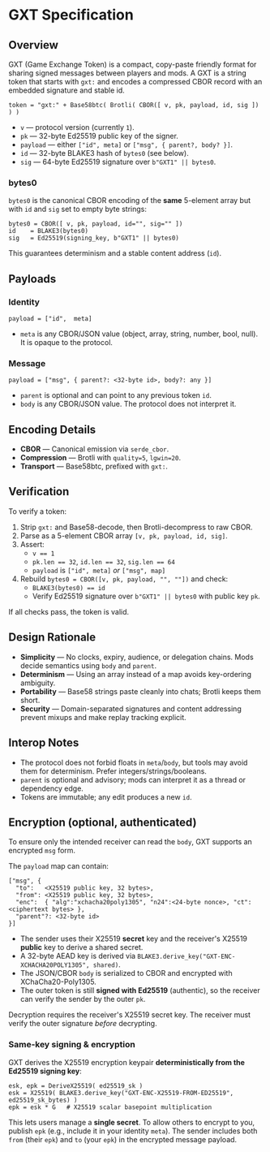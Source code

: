 # GXT Specification

## Overview
GXT (Game Exchange Token) is a compact, copy-paste friendly format for sharing signed messages between players and mods.
A GXT is a string token that starts with `gxt:` and encodes a compressed CBOR record with an embedded signature and stable id.

```
token = "gxt:" + Base58btc( Brotli( CBOR([ v, pk, payload, id, sig ]) ) )
```

- `v` — protocol version (currently `1`).
- `pk` — 32-byte Ed25519 public key of the signer.
- `payload` — either `["id", meta]` or `["msg", { parent?, body? }]`.
- `id` — 32-byte BLAKE3 hash of `bytes0` (see below).
- `sig` — 64-byte Ed25519 signature over `b"GXT1" || bytes0`.

### bytes0
`bytes0` is the canonical CBOR encoding of the **same** 5-element array but with `id` and `sig` set to empty byte strings:

```
bytes0 = CBOR([ v, pk, payload, id="", sig="" ])
id    = BLAKE3(bytes0)
sig   = Ed25519(signing_key, b"GXT1" || bytes0)
```

This guarantees determinism and a stable content address (`id`).

## Payloads
### Identity
```
payload = ["id",  meta]
```
- `meta` is any CBOR/JSON value (object, array, string, number, bool, null). It is opaque to the protocol.

### Message
```
payload = ["msg", { parent?: <32-byte id>, body?: any }]
```
- `parent` is optional and can point to any previous token `id`.
- `body` is any CBOR/JSON value. The protocol does not interpret it.

## Encoding Details
- **CBOR** — Canonical emission via `serde_cbor`.
- **Compression** — Brotli with `quality=5`, `lgwin=20`.
- **Transport** — Base58btc, prefixed with `gxt:`.

## Verification
To verify a token:
1. Strip `gxt:` and Base58-decode, then Brotli-decompress to raw CBOR.
2. Parse as a 5-element CBOR array `[v, pk, payload, id, sig]`.
3. Assert:
   - `v == 1`
   - `pk.len == 32`, `id.len == 32`, `sig.len == 64`
   - `payload` is `["id", meta]` *or* `["msg", map]`
4. Rebuild `bytes0 = CBOR([v, pk, payload, "", ""])` and check:
   - `BLAKE3(bytes0) == id`
   - Verify Ed25519 signature over `b"GXT1" || bytes0` with public key `pk`.

If all checks pass, the token is valid.

## Design Rationale
- **Simplicity** — No clocks, expiry, audience, or delegation chains. Mods decide semantics using `body` and `parent`.
- **Determinism** — Using an array instead of a map avoids key-ordering ambiguity.
- **Portability** — Base58 strings paste cleanly into chats; Brotli keeps them short.
- **Security** — Domain-separated signatures and content addressing prevent mixups and make replay tracking explicit.

## Interop Notes
- The protocol does not forbid floats in `meta`/`body`, but tools may avoid them for determinism. Prefer integers/strings/booleans.
- `parent` is optional and advisory; mods can interpret it as a thread or dependency edge.
- Tokens are immutable; any edit produces a new `id`.


## Encryption (optional, authenticated)
To ensure only the intended receiver can read the `body`, GXT supports an encrypted `msg` form.

The `payload` map can contain:
```
["msg", {
  "to":   <X25519 public key, 32 bytes>,
  "from": <X25519 public key, 32 bytes>,
  "enc":  { "alg":"xchacha20poly1305", "n24":<24-byte nonce>, "ct":<ciphertext bytes> },
  "parent"?: <32-byte id>
}]
```

- The sender uses their X25519 **secret** key and the receiver's X25519 **public** key to derive a shared secret.
- A 32-byte AEAD key is derived via `BLAKE3.derive_key("GXT-ENC-XCHACHA20POLY1305", shared)`.  
- The JSON/CBOR `body` is serialized to CBOR and encrypted with XChaCha20-Poly1305.
- The outer token is still **signed with Ed25519** (authentic), so the receiver can verify the sender by the outer `pk`.

Decryption requires the receiver's X25519 secret key. The receiver must verify the outer signature *before* decrypting.


### Same-key signing & encryption
GXT derives the X25519 encryption keypair **deterministically from the Ed25519 signing key**:
```text
esk, epk = DeriveX25519( ed25519_sk )
esk = X25519( BLAKE3.derive_key("GXT-ENC-X25519-FROM-ED25519", ed25519_sk_bytes) )
epk = esk * G   # X25519 scalar basepoint multiplication
```
This lets users manage a **single secret**. To allow others to encrypt to you, publish `epk`
(e.g., include it in your identity `meta`). The sender includes both `from` (their `epk`) and
`to` (your `epk`) in the encrypted message payload.
